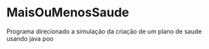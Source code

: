 # MaisOuMenosSaude
Programa direcionado a simulação da criação de um plano de saude usando java poo
